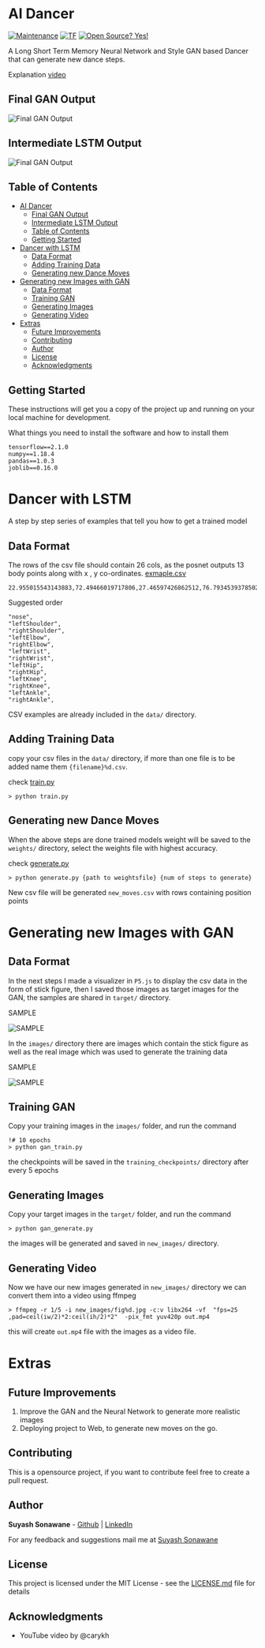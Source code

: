 # AI Dancer

[![Maintenance](https://img.shields.io/badge/Maintained%3F-yes-green.svg)](https://github.com/SuyashSonawane/AI-Dancer)
[![TF](https://img.shields.io/badge/Tensorflow-2.1+-green.svg)](https://github.com/SuyashSonawane/AI-Dancer)
[![Open Source? Yes!](https://badgen.net/badge/Open%20Source%20%3F/Yes%21/blue?icon=github)](https://github.com/SuyashSonawane/AI-Dancer)

A Long Short Term Memory Neural Network and Style GAN based Dancer that can generate new dance steps.

Explanation
[video](https://www.youtube.com/watch?v=kDGQDVmToVI)

## Final GAN Output

![Final GAN Output](assets/1.gif)

## Intermediate LSTM Output

![Final GAN Output](assets/2.gif)

## Table of Contents

- [AI Dancer](#ai-dancer)
  - [Final GAN Output](#final-gan-output)
  - [Intermediate LSTM Output](#intermediate-lstm-output)
  - [Table of Contents](#table-of-contents)
  - [Getting Started](#getting-started)
- [Dancer with LSTM](#dancer-with-lstm)
  - [Data Format](#data-format)
  - [Adding Training Data](#adding-training-data)
  - [Generating new Dance Moves](#generating-new-dance-moves)
- [Generating new Images with GAN](#generating-new-images-with-gan)
  - [Data Format](#data-format-1)
  - [Training GAN](#training-gan)
  - [Generating Images](#generating-images)
  - [Generating Video](#generating-video)
- [Extras](#extras)
  - [Future Improvements](#future-improvements)
  - [Contributing](#contributing)
  - [Author](#author)
  - [License](#license)
  - [Acknowledgments](#acknowledgments)

## Getting Started

These instructions will get you a copy of the project up and running on your local machine for development.

What things you need to install the software and how to install them

```
tensorflow==2.1.0
numpy==1.18.4
pandas==1.0.3
joblib==0.16.0
```

# Dancer with LSTM

A step by step series of examples that tell you how to get a trained model

## Data Format

The rows of the csv file should contain 26 cols, as the posnet outputs 13 body points along with x , y co-ordinates. [exmaple.csv](data\dance_download1.csv)

```
22.955015543143883,72.49466019717806,27.46597426862512,76.79345393785027,18.440016123751217,76.96221626385844,27.696941055981966,85.40758682459185,17.291410152442737,83.79467011985258,25.599847328825536,89.44064099049706,19.33106420565302,88.3909251787509,25.5050841214364,91.59095023528874,19.353783085099902,91.11421950193409,24.34983123719808,103.17374728018777,18.205918577911792,103.16785845840187,22.1979048879523,112.20190911543995,17.676485117415936,112.5701994124444
```

Suggested order

```
"nose",
"leftShoulder",
"rightShoulder",
"leftElbow",
"rightElbow",
"leftWrist",
"rightWrist",
"leftHip",
"rightHip",
"leftKnee",
"rightKnee",
"leftAnkle",
"rightAnkle",
```

CSV examples are already included in the `data/` directory.

## Adding Training Data

copy your csv files in the `data/` directory, if more than one file is to be added name them `{filename}%d.csv`.

check [train.py](train.py)

```
> python train.py
```

## Generating new Dance Moves

When the above steps are done trained models weight will be saved to the `weights/` directory, select the weights file with highest accuracy.

check [generate.py](generate.py)

```
> python generate.py {path to weightsfile} {num of steps to generate}
```

New csv file will be generated `new_moves.csv` with rows containing position points

# Generating new Images with GAN

## Data Format

In the next steps I made a visualizer in `P5.js` to display the csv data in the form of stick figure, then I saved those images as target images for the GAN, the samples are shared in `target/` directory.

SAMPLE

![SAMPLE](target\38.jpg)

In the `images/` directory there are images which contain the stick figure as well as the real image which was used to generate the training data

SAMPLE

![SAMPLE](images\38.jpg)

## Training GAN

Copy your training images in the `images/` folder, and run the command

```
!# 10 epochs
> python gan_train.py
```

the checkpoints will be saved in the `training_checkpoints/` directory after every 5 epochs

## Generating Images

Copy your target images in the `target/` folder, and run the command

```
> python gan_generate.py
```

the images will be generated and saved in `new_images/` directory.

## Generating Video

Now we have our new images generated in `new_images/` directory we can convert them into a video using ffmpeg

```
> ffmpeg -r 1/5 -i new_images/fig%d.jpg -c:v libx264 -vf  "fps=25 ,pad=ceil(iw/2)*2:ceil(ih/2)*2"  -pix_fmt yuv420p out.mp4
```

this will create `out.mp4` file with the images as a video file.

# Extras

## Future Improvements

1. Improve the GAN and the Neural Network to generate more realistic images
2. Deploying project to Web, to generate new moves on the go.

## Contributing

This is a opensource project, if you want to contribute feel free to create a pull request.

## Author

**Suyash Sonawane** - [Github](https://github.com/suyashsonawane) | [LinkedIn](https://www.linkedin.com/in/suyash-sonawane-44661417b/)

For any feedback and suggestions mail me at [Suyash Sonawane](mailto:suyashsonawane005@gmail.com)

## License

This project is licensed under the MIT License - see the [LICENSE.md](LICENSE.md) file for details

## Acknowledgments

- YouTube video by @carykh
